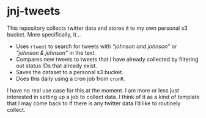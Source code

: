 
<!-- README.md is generated from README.Rmd. Please edit that file -->

# jnj-tweets

<!-- badges: start -->

<!-- badges: end -->

This repository collects twitter data and stores it to my own personal
s3 bucket. More specifically, it…

  - Uses `rtweet` to search for tweets with *“johnson and johnson”* or
    *“johnson & johnson”* in the text.
  - Compares new tweets to tweets that I have already collected by
    filtering out status IDs that already exist.
  - Saves the dataset to a personal s3 bucket.
  - Does this daily using a cron job from `cronR`.

I have no real use case for this at the moment. I am more or less just
interested in setting up a job to collect data. I think of it as a kind
of template that I may come back to if there is any twitter data I’d
like to routinely collect.

